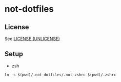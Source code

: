 # not-dotfiles

## License

See [LICENSE (UNLICENSE)](UNLICENSE)

## Setup

* zsh

```shell
ln -s $(pwd)/.not-dotfiles/.not-zshrc $(pwd)/.zshrc
```

